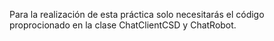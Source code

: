 Para la realización de esta práctica solo necesitarás el código proprocionado en la clase ChatClientCSD y ChatRobot.
